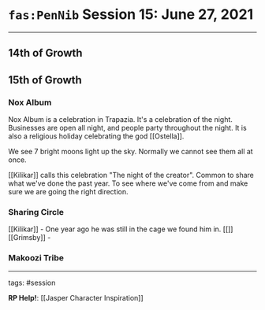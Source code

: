 # `fas:PenNib` Session 15: June 27, 2021
---

## 14th of Growth

## 15th of Growth
### Nox Album
Nox Album is a celebration in Trapazia. It's a celebration of the night. Businesses are open all night, and people party throughout the night. It is also a religious holiday celebrating the god [[Ostella]].

We see 7 bright moons light up the sky. Normally we cannot see them all at once.

[[Kilikar]] calls this celebration "The night of the creator". Common to share what we've done the past year. To see where we've come from and make sure we are going the right direction.

### Sharing Circle
[[Kilikar]] - One year ago he was still in the cage we found him in. 
[[]]
[[Grimsby]] - 

### Makoozi Tribe


---

tags: #session

**RP Help!**: [[Jasper Character Inspiration]]